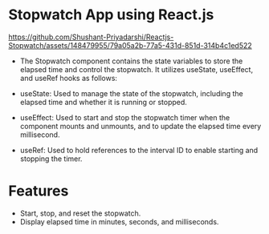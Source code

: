 # Stopwatch App using React.js


https://github.com/Shushant-Priyadarshi/Reactjs-Stopwatch/assets/148479955/79a05a2b-77a5-431d-851d-314b4c1ed522


- The Stopwatch component contains the state variables to store the elapsed time and control the stopwatch. It utilizes useState, useEffect, and useRef hooks as follows:

- useState: Used to manage the state of the stopwatch, including the elapsed time and whether it is running or stopped.
- useEffect: Used to start and stop the stopwatch timer when the component mounts and unmounts, and to update the elapsed time every millisecond.
- useRef: Used to hold references to the interval ID to enable starting and stopping the timer.

# Features
- Start, stop, and reset the stopwatch.
- Display elapsed time in  minutes, seconds, and milliseconds.

